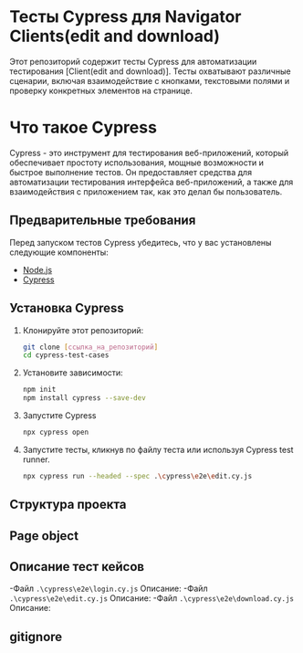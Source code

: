 # Тесты Cypress для Navigator Clients(edit and download)
Этот репозиторий содержит тесты Cypress для автоматизации тестирования [Client(edit and download)]. Тесты охватывают различные сценарии, включая взаимодействие с кнопками, текстовыми полями и проверку конкретных элементов на странице. 
# Что такое Cypress
Cypress - это инструмент для тестирования веб-приложений, который обеспечивает простоту использования, мощные возможности и быстрое выполнение тестов. Он предоставляет средства для автоматизации тестирования интерфейса веб-приложений, а также для взаимодействия с приложением так, как это делал бы пользователь.
## Предварительные требования

Перед запуском тестов Cypress убедитесь, что у вас установлены следующие компоненты:

- [Node.js](https://nodejs.org/)
- [Cypress](https://docs.cypress.io/guides/getting-started/installing-cypress.html)

## Установка Cypress
1. Клонируйте этот репозиторий:
   ```bash
   git clone [ссылка_на_репозиторий]
   cd cypress-test-cases
2. Установите зависимости:
   ```bash
   npm init
   npm install cypress --save-dev

3. Запустите Cypress
   ```bash
   npx cypress open

4. Запустите тесты, кликнув по файлу теста или используя Cypress test runner.
   ```bash
   npx cypress run --headed --spec .\cypress\e2e\edit.cy.js
## Структура проекта
## Page object
## Описание тест кейсов
-Файл `.\cypress\e2e\login.cy.js`
Описание: 
-Файл `.\cypress\e2e\edit.cy.js`
Описание: 
-Файл `.\cypress\e2e\download.cy.js`
Описание: 
## gitignore

   
